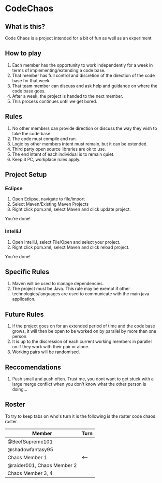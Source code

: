 # CodeChaos

## What is this?

Code Chaos is a project intended for a bit of fun as well as an experiment

## How to play

1. Each member has the opportunity to work independently for a week in terms of implementing/extending a code base.
2. That member has full control and discretion of the direction of the code base for that week.
3. That team member can discuss and ask help and guidance on where the code base goes.
4. After a week, the project is handed to the next member.
5. This process continues until we get bored.

## Rules

1. No other members can provide direction or discuss the way they wish to take the code base.
2. The code must compile and run.
3. Logic by other members intent must remain, but it can be extended.
4. Third party open source libraries are ok to use.
5. The end intent of each individual is to remain quiet.
6. Keep it PC, workplace rules apply.

## Project Setup
### Eclipse
1. Open Eclipse, navigate to file/import
2. Select Maven/Existing Maven Projects
3. Right click pom.xml, select Maven and click update project.

You're done!
### IntelliJ
1. Open IntelliJ, select File/Open and select your project.
2. Right click pom.xml, select Maven and click reload project.

You're done!

## Specific Rules

1. Maven will be used to manage dependencies.
2. The project must be Java. This rule may be exempt if other technologies/languages are used to communicate with the
   main java application.

## Future Rules

1. If the project goes on for an extended period of time and the code base grows, it will then be open to be worked on
   by parallel by more than one person.
2. It is up to the discression of each current working members in parallel on if they work with their pair or alone.
3. Working pairs will be randomised.

## Reccomendations
1. Push small and push often. Trust me, you dont want to get stuck with a large merge conflict when you don't know what the other person is doing...

## Roster
To try to keep tabs on who's turn it is the following is the roster code chaos roster.

| Member                   | Turn  |
|--------------------------|-------|
|@BeefSupreme101           |       |
|@shadowfantasy95          |       |
|Chaos Member 1            | <--   |
|@raider001, Chaos Member 2|       |
|Chaos Member 3, 4         |       |

